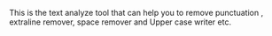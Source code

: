 This is the text analyze tool that can help you to remove punctuation , extraline remover, space remover and Upper case writer etc. 
